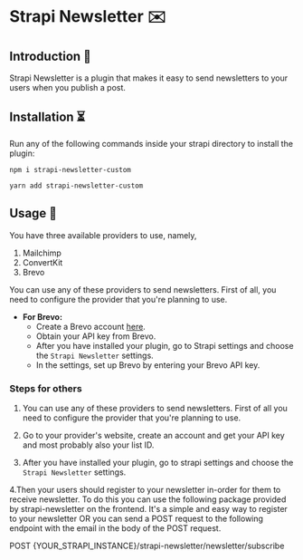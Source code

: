 # Strapi Newsletter ✉️

## Introduction 📖

Strapi Newsletter is a plugin that makes it easy to send newsletters to your users when you publish a post.

## Installation ⏳

Run any of the following commands inside your strapi directory to install the plugin:

```
npm i strapi-newsletter-custom

yarn add strapi-newsletter-custom
```

## Usage 💄

You have three available providers to use, namely,

1. Mailchimp
2. ConvertKit
3. Brevo

You can use any of these providers to send newsletters. First of all, you need to configure the provider that you're planning to use.

- **For Brevo:**
  - Create a Brevo account [here](https://brevo.com).
  - Obtain your API key from Brevo.
  - After you have installed your plugin, go to Strapi settings and choose the `Strapi Newsletter` settings.
  - In the settings, set up Brevo by entering your Brevo API key.

### Steps for others

1. You can use any of these providers to send newsletters. First of all you need to configure the provider that you're planning to use.

2. Go to your provider's website, create an account and get your API key and most probably also your list ID.

3. After you have installed your plugin, go to strapi settings and choose the `Strapi Newsletter` settings.

4.Then your users should register to your newsletter in-order for them to receive newsletter. To do this you can use the following package provided by strapi-newsletter on the frontend. It's a simple and easy way to register to your newsletter OR you can send a POST request to the following endpoint with the email in the body of the POST request.

POST {YOUR_STRAPI_INSTANCE}/strapi-newsletter/newsletter/subscribe
